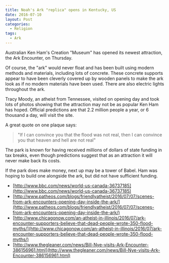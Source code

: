 ```yaml
---
title: Noah's Ark "replica" opens in Kentucky, US
date: 2016-07-10
layout: Post
categories:
  - Religion
tags:
  - Ark
---
```


Australian Ken Ham's Creation "Museum" has opened its newest attraction, the Ark Encounter, on Thursday.

<!-- more -->

Of course, the "ark" would never float and has been built using modern methods and materials, including lots of concrete. These concrete supports appear to have been cleverly covered up by wooden panels to make the ark look as if no modern materials have been used. There are also electric lights throughout the ark.

Tracy Moody, an atheist from Tennessee, visited on opening day and took lots of photos showing that the attraction may not be as popular Ken Ham has hoped. Official predictions are that 2.2 million people a year, or 6 thousand a day, will visit the site.

A great quote on one plaque says:

> "If I can convince you that the flood was not real, then I can convince you that heaven and hell are not real"

The park is known for having received millions of dollars of state funding in tax breaks, even though predictions suggest that as an attraction it will never make back its costs.

If the park does make money, next up may be a tower of Babel. Ham was hoping to build one alongside the ark, but did not have sufficient funding.

- [http://www.bbc.com/news/world-us-canada-36737185](http://www.bbc.com/news/world-us-canada-36737185)
- [http://www.patheos.com/blogs/friendlyatheist/2016/07/07/scenes-from-ark-encounters-opening-day-inside-the-ark/](http://www.patheos.com/blogs/friendlyatheist/2016/07/07/scenes-from-ark-encounters-opening-day-inside-the-ark/)
- [http://www.chicagonow.com/an-atheist-in-illinois/2016/07/ark-encounter-supporters-believe-that-dead-people-wrote-350-flood-myths/](http://www.chicagonow.com/an-atheist-in-illinois/2016/07/ark-encounter-supporters-believe-that-dead-people-wrote-350-flood-myths/)
- [http://www.thegleaner.com/news/Bill-Nye-visits-Ark-Encounter-386156961.html](http://www.thegleaner.com/news/Bill-Nye-visits-Ark-Encounter-386156961.html)
